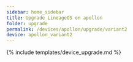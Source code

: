 ```yaml
---
sidebar: home_sidebar
title: Upgrade LineageOS on apollon
folder: upgrade
permalink: /devices/apollon/upgrade/variant2
device: apollon_variant2
---
```

{% include templates/device_upgrade.md %}
